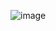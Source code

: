 ![image](https://user-images.githubusercontent.com/40969203/103286545-b1aabe80-4a23-11eb-99e0-73b9f3be7122.png)
